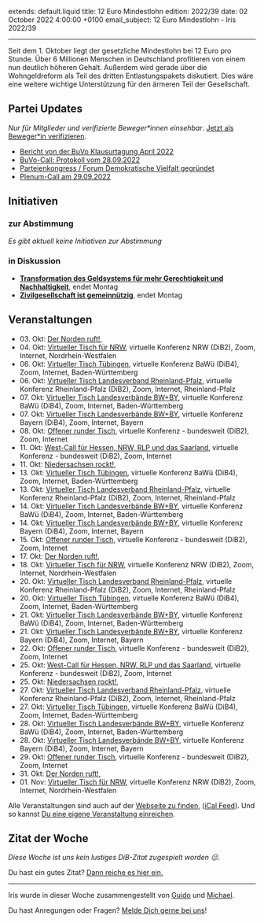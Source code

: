 
extends: default.liquid
title: 12 Euro Mindestlohn
edition: 2022/39
date: 02 October 2022 4:00:00 +0100
email_subject: 12 Euro Mindestlohn - Iris 2022/39

---
Seit dem 1. Oktober liegt der gesetzliche Mindestlohn bei 12 Euro pro Stunde. Über 6 Millionen Menschen in Deutschland profitieren von einem nun deutlich höheren Gehalt.
Außerdem wird gerade über die Wohngeldreform als Teil des dritten Entlastungspakets diskutiert. Dies wäre eine weitere wichtige Unterstützung für den ärmeren Teil der Gesellschaft.


## Partei Updates

_Nur für Mitglieder und verifizierte Beweger\*innen einsehbar_. [Jetzt als Beweger\*in verifizieren](https://bewegung.jetzt/bewegerin-werden/).

 - [Bericht von der BuVo Klausurtagung April 2022](https://marktplatz.bewegung.jetzt/t/bericht-von-der-buvo-klausurtagung-april-2022/39647)
 - [BuVo-Call: Protokoll vom 28.09.2022](https://marktplatz.bewegung.jetzt/t/buvo-call-protokoll-vom-28-09-2022/39639)
 - [Parteienkongress / Forum Demokratische Vielfalt gegründet](https://marktplatz.bewegung.jetzt/t/parteienkongress-forum-demokratische-vielfalt-gegruendet/39636)
 - [Plenum-Call am 29.09.2022](https://marktplatz.bewegung.jetzt/t/plenum-call-am-29-09-2022/39631)

## Initiativen

### zur Abstimmung
_Es gibt aktuell keine Initiativen zur Abstimmung_

### in Diskussion
 - **[Transformation des Geldsystems für mehr Gerechtigkeit und Nachhaltigkeit](https://abstimmen.bewegung.jetzt/initiative/314-transformation-des-geldsystems-fur-mehr-gerechtigkeit-und-nachhaltigkeit)**, endet Montag
 - **[Zivilgesellschaft ist gemeinnützig](https://abstimmen.bewegung.jetzt/initiative/315-zivilgesellschaft-ist-gemeinnutzig)**, endet Montag


## Veranstaltungen

 - 03.&nbsp;Okt: [Der Norden ruft!](https://bewegung.jetzt/veranstaltungen/der-norden-ruft-2022-10-03/), 
 - 04.&nbsp;Okt: [Virtueller Tisch für NRW](https://bewegung.jetzt/veranstaltungen/virtueller-tisch-landesverbaende-bwby-2022-10-04/), virtuelle Konferenz NRW (DiB2), Zoom, Internet, Nordrhein-Westfalen
 - 06.&nbsp;Okt: [Virtueller Tisch Tübingen](https://bewegung.jetzt/veranstaltungen/virtueller-tisch-tuebingen-2022-10-06/), virtuelle Konferenz BaWü (DiB4), Zoom, Internet, Baden-Württemberg
 - 06.&nbsp;Okt: [Virtueller Tisch Landesverband Rheinland-Pfalz](https://bewegung.jetzt/veranstaltungen/virtueller-tisch-landesverband-rheinland-pfalz-2022-10-06/), virtuelle Konferenz Rheinland-Pfalz (DiB2), Zoom, Internet, Rheinland-Pfalz
 - 07.&nbsp;Okt: [Virtueller Tisch Landesverbände BW+BY](https://bewegung.jetzt/veranstaltungen/virtueller-tisch-landesverbaende-bwby-3-2022-10-07/), virtuelle Konferenz BaWü (DiB4), Zoom, Internet, Baden-Württemberg
 - 07.&nbsp;Okt: [Virtueller Tisch Landesverbände BW+BY](https://bewegung.jetzt/veranstaltungen/virtueller-tisch-landesverbaende-bwby-2-2022-10-07/), virtuelle Konferenz Bayern (DiB4), Zoom, Internet, Bayern
 - 08.&nbsp;Okt: [Offener runder Tisch](https://bewegung.jetzt/veranstaltungen/offener-runder-tisch-2022-10-08/), virtuelle Konferenz - bundesweit (DiB2), Zoom, Internet
 - 11.&nbsp;Okt: [West-Call für Hessen, NRW, RLP und das Saarland](https://bewegung.jetzt/veranstaltungen/west-call-fuer-hessen-nrw-rlp-und-das-saarland-2022-10-11/), virtuelle Konferenz - bundesweit (DiB2), Zoom, Internet
 - 11.&nbsp;Okt: [Niedersachsen rockt!](https://bewegung.jetzt/veranstaltungen/niedersachsen-call-2022-10-11/), 
 - 13.&nbsp;Okt: [Virtueller Tisch Tübingen](https://bewegung.jetzt/veranstaltungen/virtueller-tisch-tuebingen-2022-10-13/), virtuelle Konferenz BaWü (DiB4), Zoom, Internet, Baden-Württemberg
 - 13.&nbsp;Okt: [Virtueller Tisch Landesverband Rheinland-Pfalz](https://bewegung.jetzt/veranstaltungen/virtueller-tisch-landesverband-rheinland-pfalz-2022-10-13/), virtuelle Konferenz Rheinland-Pfalz (DiB2), Zoom, Internet, Rheinland-Pfalz
 - 14.&nbsp;Okt: [Virtueller Tisch Landesverbände BW+BY](https://bewegung.jetzt/veranstaltungen/virtueller-tisch-landesverbaende-bwby-3-2022-10-14/), virtuelle Konferenz BaWü (DiB4), Zoom, Internet, Baden-Württemberg
 - 14.&nbsp;Okt: [Virtueller Tisch Landesverbände BW+BY](https://bewegung.jetzt/veranstaltungen/virtueller-tisch-landesverbaende-bwby-2-2022-10-14/), virtuelle Konferenz Bayern (DiB4), Zoom, Internet, Bayern
 - 15.&nbsp;Okt: [Offener runder Tisch](https://bewegung.jetzt/veranstaltungen/offener-runder-tisch-2022-10-15/), virtuelle Konferenz - bundesweit (DiB2), Zoom, Internet
 - 17.&nbsp;Okt: [Der Norden ruft!](https://bewegung.jetzt/veranstaltungen/der-norden-ruft-2022-10-17/), 
 - 18.&nbsp;Okt: [Virtueller Tisch für NRW](https://bewegung.jetzt/veranstaltungen/virtueller-tisch-landesverbaende-bwby-2022-10-18/), virtuelle Konferenz NRW (DiB2), Zoom, Internet, Nordrhein-Westfalen
 - 20.&nbsp;Okt: [Virtueller Tisch Landesverband Rheinland-Pfalz](https://bewegung.jetzt/veranstaltungen/virtueller-tisch-landesverband-rheinland-pfalz-2022-10-20/), virtuelle Konferenz Rheinland-Pfalz (DiB2), Zoom, Internet, Rheinland-Pfalz
 - 20.&nbsp;Okt: [Virtueller Tisch Tübingen](https://bewegung.jetzt/veranstaltungen/virtueller-tisch-tuebingen-2022-10-20/), virtuelle Konferenz BaWü (DiB4), Zoom, Internet, Baden-Württemberg
 - 21.&nbsp;Okt: [Virtueller Tisch Landesverbände BW+BY](https://bewegung.jetzt/veranstaltungen/virtueller-tisch-landesverbaende-bwby-3-2022-10-21/), virtuelle Konferenz BaWü (DiB4), Zoom, Internet, Baden-Württemberg
 - 21.&nbsp;Okt: [Virtueller Tisch Landesverbände BW+BY](https://bewegung.jetzt/veranstaltungen/virtueller-tisch-landesverbaende-bwby-2-2022-10-21/), virtuelle Konferenz Bayern (DiB4), Zoom, Internet, Bayern
 - 22.&nbsp;Okt: [Offener runder Tisch](https://bewegung.jetzt/veranstaltungen/offener-runder-tisch-2022-10-22/), virtuelle Konferenz - bundesweit (DiB2), Zoom, Internet
 - 25.&nbsp;Okt: [West-Call für Hessen, NRW, RLP und das Saarland](https://bewegung.jetzt/veranstaltungen/west-call-fuer-hessen-nrw-rlp-und-das-saarland-2022-10-25/), virtuelle Konferenz - bundesweit (DiB2), Zoom, Internet
 - 25.&nbsp;Okt: [Niedersachsen rockt!](https://bewegung.jetzt/veranstaltungen/niedersachsen-call-2022-10-25/), 
 - 27.&nbsp;Okt: [Virtueller Tisch Landesverband Rheinland-Pfalz](https://bewegung.jetzt/veranstaltungen/virtueller-tisch-landesverband-rheinland-pfalz-2022-10-27/), virtuelle Konferenz Rheinland-Pfalz (DiB2), Zoom, Internet, Rheinland-Pfalz
 - 27.&nbsp;Okt: [Virtueller Tisch Tübingen](https://bewegung.jetzt/veranstaltungen/virtueller-tisch-tuebingen-2022-10-27/), virtuelle Konferenz BaWü (DiB4), Zoom, Internet, Baden-Württemberg
 - 28.&nbsp;Okt: [Virtueller Tisch Landesverbände BW+BY](https://bewegung.jetzt/veranstaltungen/virtueller-tisch-landesverbaende-bwby-3-2022-10-28/), virtuelle Konferenz BaWü (DiB4), Zoom, Internet, Baden-Württemberg
 - 28.&nbsp;Okt: [Virtueller Tisch Landesverbände BW+BY](https://bewegung.jetzt/veranstaltungen/virtueller-tisch-landesverbaende-bwby-2-2022-10-28/), virtuelle Konferenz Bayern (DiB4), Zoom, Internet, Bayern
 - 29.&nbsp;Okt: [Offener runder Tisch](https://bewegung.jetzt/veranstaltungen/offener-runder-tisch-2022-10-29/), virtuelle Konferenz - bundesweit (DiB2), Zoom, Internet
 - 31.&nbsp;Okt: [Der Norden ruft!](https://bewegung.jetzt/veranstaltungen/der-norden-ruft-2022-10-31/), 
 - 01.&nbsp;Nov: [Virtueller Tisch für NRW](https://bewegung.jetzt/veranstaltungen/virtueller-tisch-landesverbaende-bwby-2022-11-01/), virtuelle Konferenz NRW (DiB2), Zoom, Internet, Nordrhein-Westfalen

Alle Veranstaltungen sind auch auf der [Webseite zu finden](https://bewegung.jetzt/veranstaltungen/), ([iCal Feed](https://bewegung.jetzt/?ical=1)). Und so kannst [Du eine eigene Veranstaltung einreichen](https://marktplatz.bewegung.jetzt/t/eine-veranstaltung-auf-der-webseite-einreichen/21379).


## Zitat der Woche
_Diese Woche ist uns kein lustiges DiB-Zitat zugespielt worden ☹._

Du hast ein gutes Zitat? [Dann reiche es hier ein.](https://marktplatz.bewegung.jetzt/t/fortsetzung-lustige-dib-zitate/24431)


---

Iris wurde in dieser Woche zusammengestellt von [Guido](https://marktplatz.bewegung.jetzt/u/Guido/) und [Michael](https://marktplatz.bewegung.jetzt/u/MichaelVoss/).

Du hast Anregungen oder Fragen? [Melde Dich gerne bei uns](https://marktplatz.bewegung.jetzt/t/neu-iris-die-woechtliche-zusammenfasssung-zum-sonntagsbrunch/10990)!

